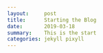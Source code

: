 ```yaml
---
layout:     post
title:      Starting the Blog
date:       2019-03-18
summary:    This is the start
categories: jekyll pixyll
---
```

